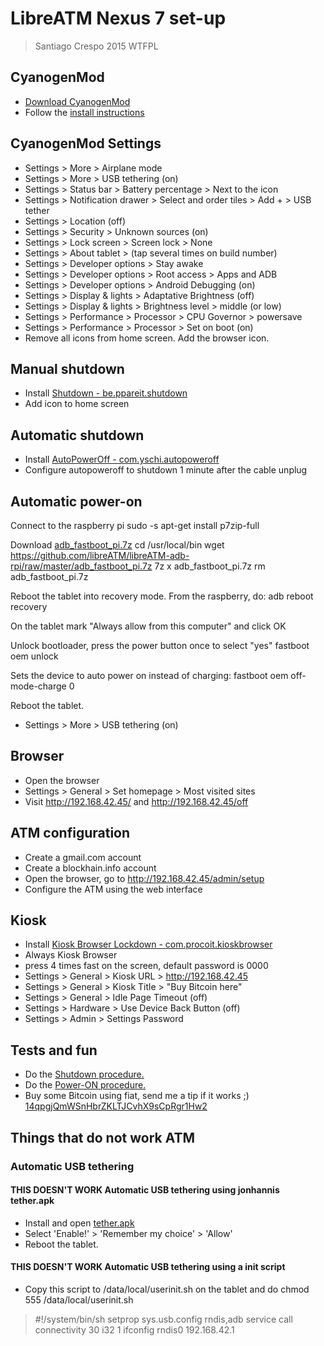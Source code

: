 # LibreATM Nexus 7 set-up #

> Santiago Crespo 2015 WTFPL

## CyanogenMod ##
* [Download CyanogenMod](https://download.cyanogenmod.org/?device=grouper)
* Follow the [install instructions](http://wiki.cyanogenmod.org/w/Install_CM_for_grouper)

## CyanogenMod Settings ##
* Settings > More > Airplane mode
* Settings > More > USB tethering (on)
* Settings > Status bar > Battery percentage > Next to the icon
* Settings > Notification drawer > Select and order tiles > Add + > USB tether
* Settings > Location (off)
* Settings > Security > Unknown sources (on)
* Settings > Lock screen > Screen lock > None
* Settings > About tablet > (tap several times on build number)
* Settings > Developer options > Stay awake
* Settings > Developer options > Root access > Apps and ADB
* Settings > Developer options > Android Debugging (on)
* Settings > Display & lights > Adaptative Brightness (off)
* Settings > Display & lights > Brightness level > middle (or low)
* Settings > Performance > Processor > CPU Governor > powersave
* Settings > Performance > Processor > Set on boot (on)
* Remove all icons from home screen. Add the browser icon.

## Manual shutdown ##
* Install [Shutdown - be.ppareit.shutdown](https://f-droid.org/repository/browse/?fdid=be.ppareit.shutdown)
* Add icon to home screen

## Automatic shutdown ##
* Install [AutoPowerOff - com.yschi.autopoweroff](https://play.google.com/store/apps/details?id=com.yschi.autopoweroff)
* Configure autopoweroff to shutdown 1 minute after the cable unplug

## Automatic power-on ##
Connect to the raspberry pi
    sudo -s
    apt-get install p7zip-full

Download [adb_fastboot_pi.7z](http://forum.xda-developers.com/showthread.php?t=2047891)
    cd /usr/local/bin
    wget https://github.com/libreATM/libreATM-adb-rpi/raw/master/adb_fastboot_pi.7z
    7z x adb_fastboot_pi.7z
    rm adb_fastboot_pi.7z

Reboot the tablet into recovery mode. From the raspberry, do:
    adb reboot recovery

On the tablet mark "Always allow from this computer" and click OK

Unlock bootloader, press the power button once to select "yes"
    fastboot oem unlock

Sets the device to auto power on instead of charging:
    fastboot oem off-mode-charge 0

Reboot the tablet.

* Settings > More > USB tethering (on)

## Browser ##
* Open the browser
* Settings > General > Set homepage > Most visited sites
* Visit http://192.168.42.45/ and http://192.168.42.45/off

## ATM configuration ##
* Create a gmail.com account
* Create a blockhain.info account
* Open the browser, go to http://192.168.42.45/admin/setup
* Configure the ATM using the web interface

## Kiosk ##
* Install [Kiosk Browser Lockdown - com.procoit.kioskbrowser](https://play.google.com/store/apps/details?id=com.procoit.kioskbrowser)
* Always Kiosk Browser
* press 4 times fast on the screen, default password is 0000
* Settings > General > Kiosk URL > http://192.168.42.45
* Settings > General > Kiosk Title > "Buy Bitcoin here"
* Settings > General > Idle Page Timeout (off)
* Settings > Hardware > Use Device Back Button (off)
* Settings > Admin > Settings Password

## Tests and fun ##
* Do the [Shutdown procedure.](https://github.com/libreATM/docs/blob/master/docs/How_to_Power_ON_and_Shutdown_a_libreATM.md)
* Do the [Power-ON procedure.](https://github.com/libreATM/docs/blob/master/docs/How_to_Power_ON_and_Shutdown_a_libreATM.md)
* Buy some Bitcoin using fiat, send me a tip if it works ;) [14qpgjQmWSnHbrZKLTJCvhX9sCpRgr1Hw2](https://blockchain.info/address/14qpgjQmWSnHbrZKLTJCvhX9sCpRgr1Hw2)


## Things that do not work ATM ##

### Automatic USB tethering ###

#### **THIS DOESN'T WORK** Automatic USB tethering using jonhannis tether.apk ####
* Install and open [tether.apk](http://goo.gl/KKsg7N)
* Select 'Enable!' > 'Remember my choice' > 'Allow'
* Reboot the tablet.

#### **THIS DOESN'T WORK** Automatic USB tethering using a init script ####
* Copy this script to /data/local/userinit.sh on the tablet and do chmod 555 /data/local/userinit.sh

> \#!/system/bin/sh 
> setprop sys.usb.config rndis,adb
> service call connectivity 30 i32 1
> ifconfig rndis0 192.168.42.1
> 

